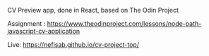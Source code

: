 CV Preview app, done in React, based on The Odin Project

Assignment : https://www.theodinproject.com/lessons/node-path-javascript-cv-application

Live: https://nefisab.github.io/cv-project-top/
